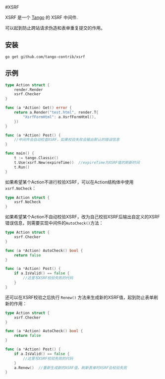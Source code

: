 #XSRF

XSRF 是一个 [Tango](https://github.com/lunny/tango) 的 XSRF 中间件.

可以起到防止跨站请求伪造和表单重复提交的作用。

## 安装
    go get github.com/tango-contrib/xsrf

## 示例
```Go
type Action struct {
    render.Render
    xsrf.Checker
}

func (a *Action) Get() error {
    return a.Render("test.html", render.T{
        "XsrfFormHtml": a.XsrfFormHtml(),
    })
}

func (a *Action) Post() {
    //中间件会自动检查XSRF，如果校验失败会输出默认的错误信息
}

func main() {
    t := tango.Classic()
    t.Use(xsrf.New(expireTime))  //expireTime为XSRF值的刷新时间
    t.Run()
}
```

如果希望某个Action不进行校验XSRF，可以在Action结构体中使用`xsrf.NoCheck`：
```Go
type Action struct {
    xsrf.NoCheck
}
```

如果希望某个Action不自动校验XSRF，改为自己校验XSRF后输出自定义的XSRF错误信息，则需要实现中间件的`AutoCheck()`方法：
```Go
type Action struct {
    xsrf.Checker
}

func (a *Action) AutoCheck() bool {
    return false
}

func (a *Action) Post() {
    if a.IsValid() == false {
        //这里写XSRF校验失败的代码
    }
}
```

还可以在XSRF校验之后执行 `Renew()` 方法来生成新的XSRF值，起到防止表单刷新的作用：
```Go
type Action struct {
    xsrf.Checker
}

func (a *Action) AutoCheck() bool {
    return false
}

func (a *Action) Post() {
    if a.IsValid() == false {
        //这里写XSRF校验失败的代码
    }
    a.Renew()  //重新生成新的XSRF值，刷新表单时XSRF会校验失败
}
```
